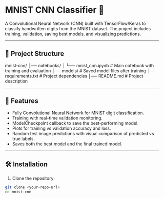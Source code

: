 # MNIST CNN Classifier 🖤

A Convolutional Neural Network (CNN) built with TensorFlow/Keras to classify handwritten digits from the MNIST dataset. The project includes training, validation, saving best models, and visualizing predictions.

---

## 📂 Project Structure

mnist-cnn/
│── notebooks/
│ └── mnist_cnn.ipynb # Main notebook with training and evaluation
│── models/ # Saved model files after training
│── requirements.txt # Project dependencies
│── README.md # Project description



---

## 🚀 Features

- Fully Convolutional Neural Network for MNIST digit classification.
- Training with real-time validation monitoring.
- ModelCheckpoint callback to save the best-performing model.
- Plots for training vs validation accuracy and loss.
- Random test image predictions with visual comparison of predicted vs true labels.
- Saves both the best model and the final trained model.

---

## 🛠️ Installation

1. Clone the repository:

```bash
git clone <your-repo-url>
cd mnist-cnn


